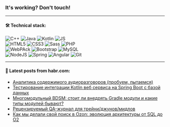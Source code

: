 ### It's working? Don't touch!

---

#### 🛠️ Technical stack:

![C++](https://img.shields.io/badge/C++-informational?logo=c%2B%2B&style=flat&logoColor=white&color=9C033A)
![Java](https://img.shields.io/badge/Java-informational?logo=java&style=flat&logoColor=white&color=007396)
![Kotlin](https://img.shields.io/badge/Kotlin-informational?logo=Kotlin&style=flat&logoColor=white&color=0095D5)
![JS](https://img.shields.io/badge/JS-informational?logo=javaScript&style=flat&logoColor=black&color=F7Df1E) <br>
![HTML5](https://img.shields.io/badge/HTML5-informational?logo=html5&style=flat&logoColor=white&color=E34F26)
![CSS3](https://img.shields.io/badge/CSS3-informational?logo=css3&style=flat&logoColor=white&color=157286)
![Sass](https://img.shields.io/badge/Saas-informational?logo=sass&style=flat&logoColor=white&color=hotpink)
![PHP](https://img.shields.io/badge/PHP-informational?logo=php&style=flat&logoColor=white&color=777BB4) <br>
![WebPAck](https://img.shields.io/badge/WebPack-informational?logo=webPack&style=flat&logoColor=white&color=FF6F00)
![Bootstrap](https://img.shields.io/badge/Bootstrap-informational?logo=Bootstrap&style=flat&logoColor=white&color=7952B3)
![MySQL](https://img.shields.io/badge/MySQL-informational?logo=MySQL&style=flat&logoColor=white&color=00f) <br>
![NodeJS](https://img.shields.io/badge/NodeJS-informational?logo=node.js&style=flat&logoColor=white&color=43853D)
![Spring](https://img.shields.io/badge/Spring-informational?logo=Spring&style=flat&logoColor=white&color=0A9EDC)
![Angular](https://img.shields.io/badge/Vue-informational?logo=vue.js&style=flat&logoColor=white&color=red)
![Git](https://img.shields.io/badge/Git-informational?logo=git&style=flat&logoColor=white&color=darkorange)

___

#### 💬 Latest posts from habr.com:

<!-- BLOG-POST-LIST:START -->
- [Аналитика содержимого аудиоразговоров &lpar;пробуем, пытаемся&rpar;](https://habr.com/ru/post/667824/?utm_source=habrahabr&utm_medium=rss&utm_campaign=667824)
- [Тестирование интеграции Kotlin веб сервиса на Spring Boot с базой данных](https://habr.com/ru/post/667632/?utm_source=habrahabr&utm_medium=rss&utm_campaign=667632)
- [Многомодульный BDSM: стоит ли внедрять Gradle модули и какие типы модулей бывают?](https://habr.com/ru/post/667776/?utm_source=habrahabr&utm_medium=rss&utm_campaign=667776)
- [Рецензируемый QA-журнал для трейни/джунов/мидлов](https://habr.com/ru/post/667760/?utm_source=habrahabr&utm_medium=rss&utm_campaign=667760)
- [Как мы делали свой поиск в Ozon: эволюция архитектуры от SQL до O2](https://habr.com/ru/post/667600/?utm_source=habrahabr&utm_medium=rss&utm_campaign=667600)
<!-- BLOG-POST-LIST:END -->
